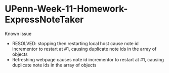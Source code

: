 # UPenn-Week-11-Homework-ExpressNoteTaker


Known issue
- RESOLVED: stopping then restarting local host cause note id incrementor to restart at #1, causing duplicate note ids in the array of objects
- Refreshing webpage causes note id incrementor to restart at #1, causing duplicate note ids in the array of objects
